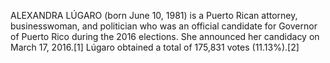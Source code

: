 ALEXANDRA LÚGARO (born June 10, 1981) is a Puerto Rican attorney, businesswoman, and politician who was an official candidate for Governor of Puerto Rico during the 2016 elections. She announced her candidacy on March 17, 2016.[1] Lúgaro obtained a total of 175,831 votes (11.13%).[2]
